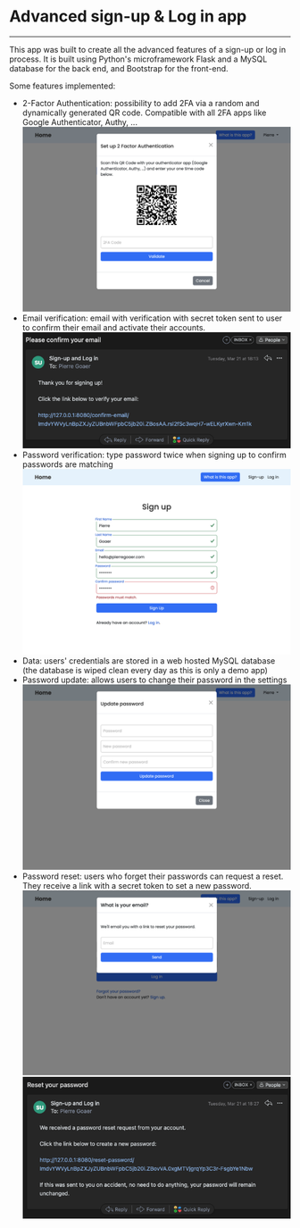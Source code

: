 # Advanced sign-up & Log in app

---

This app was built to create all the advanced features of a sign-up or log in process. It is built using Python's
microframework Flask and a MySQL database for the back end, and Bootstrap for the front-end.

Some features implemented:
- 2-Factor Authentication: possibility to add 2FA via a random and dynamically generated QR code. Compatible with all 2FA apps like Google Authenticator, Authy, ...
![2-Factor Authentication](assets/2fa-setup.png)
- Email verification: email with verification with secret token sent to user to confirm their email and activate their accounts.
![Email verification](assets/email-verification.png)
- Password verification: type password twice when signing up to confirm passwords are matching
![Email verification](assets/password-verification.png)
- Data: users' credentials are stored in a web hosted MySQL database (the database is wiped clean every day as this is only a demo app)
- Password update: allows users to change their password in the settings
![Password update](assets/update-password.png)
- Password reset: users who forget their passwords can request a reset. They receive a link with a secret token to set a new password.
![Password update](assets/password-reset-request.png)
![Password update](assets/password-reset-email.png)
